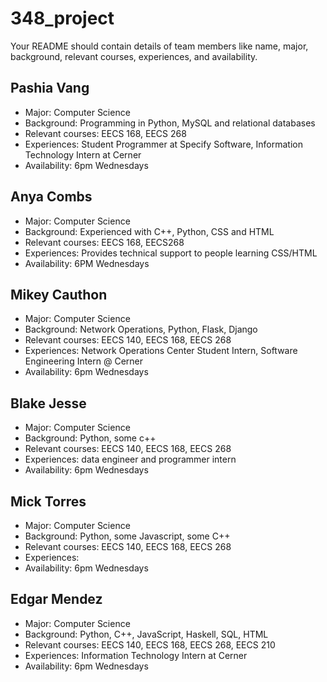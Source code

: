 # 348_project

Your README should contain details of team members like name, major, background, relevant courses, experiences, and availability.

## Pashia Vang
  - Major: Computer Science
  - Background: Programming in Python, MySQL and relational databases
  - Relevant courses: EECS 168, EECS 268
  - Experiences: Student Programmer at Specify Software, Information Technology Intern at Cerner
  - Availability: 6pm Wednesdays

## Anya Combs
  - Major: Computer Science
  - Background: Experienced with C++, Python, CSS and HTML
  - Relevant courses: EECS 168, EECS268
  - Experiences: Provides technical support to people learning CSS/HTML
  - Availability: 6PM Wednesdays

## Mikey Cauthon
  - Major: Computer Science
  - Background: Network Operations, Python, Flask, Django
  - Relevant courses: EECS 140, EECS 168, EECS 268
  - Experiences: Network Operations Center Student Intern, Software Engineering Intern @ Cerner
  - Availability: 6pm Wednesdays

## Blake Jesse
  - Major: Computer Science
  - Background:  Python, some c++
  - Relevant courses: EECS 140, EECS 168, EECS 268
  - Experiences: data engineer and programmer intern
  - Availability: 6pm Wednesdays

## Mick Torres
  - Major: Computer Science
  - Background: Python, some Javascript, some C++
  - Relevant courses: EECS 140, EECS 168, EECS 268
  - Experiences:
  - Availability: 6pm Wednesdays

## Edgar Mendez
  - Major: Computer Science
  - Background: Python, C++, JavaScript, Haskell, SQL, HTML
  - Relevant courses: EECS 140, EECS 168, EECS 268, EECS 210
  - Experiences: Information Technology Intern at Cerner
  - Availability: 6pm Wednesdays 
